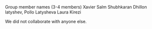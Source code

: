 Group member names (3-4 members)
Xavier Salm
Shubhkaran Dhillon latyshev, Pollo Latysheva
Laura Kirezi

We did not collaborate with anyone else.
